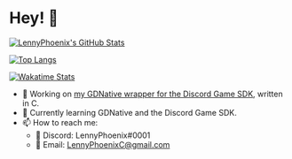 # Hey! 👋

<!--
**LennyPhoenix/LennyPhoenix** is a ✨ _special_ ✨ repository because its `README.md` (this file) appears on your GitHub profile.

Here are some ideas to get you started:

- 👯 I’m looking to collaborate on ...
- 🤔 I’m looking for help with ...
- 💬 Ask me about ...
- 📫 How to reach me: ...
- 😄 Pronouns: ...
- ⚡ Fun fact: ...
-->

[![LennyPhoenix's GitHub Stats](https://github-readme-stats.vercel.app/api?username=LennyPhoenix&bg_color=40,0F2027,203A43,2C5364&title_color=ffe&text_color=ede&show_icons=true&include_all_commits=true&count_private=true)](https://github.com/anuraghazra/github-readme-stats)

[![Top Langs](https://github-readme-stats.vercel.app/api/top-langs/?username=LennyPhoenix&bg_color=40,0F2027,203A43,2C5364&title_color=ffe&text_color=fef&layout=compact)](https://github.com/anuraghazra/github-readme-stats)

[![Wakatime Stats](https://github-readme-stats.vercel.app/api/wakatime?username=LennyPhoenix&bg_color=40,0F2027,203A43,2C5364&title_color=ffe&text_color=bab&layout=default)](https://github.com/anuraghazra/github-readme-stats)

- 🔭 Working on [my GDNative wrapper for the Discord Game SDK](https://github.com/LennyPhoenix/GodotDiscordSDK), written in C.
- 🌱 Currently learning GDNative and the Discord Game SDK.
- 📫 How to reach me:
  - 💬 Discord: LennyPhoenix#0001
  - 📧 Email: LennyPhoenixC@gmail.com
